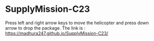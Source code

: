 # SupplyMission-C23
Press left and right arrow keys to move the helicopter and press down arrow to drop the package.
The link is : https://madhura247.github.io/SupplyMission-C23/
